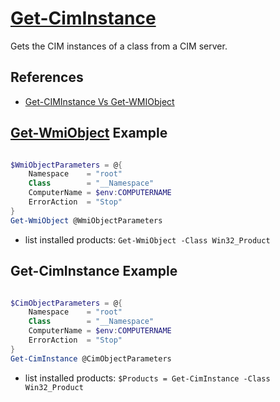 # [Get-CimInstance](https://docs.microsoft.com/en-us/powershell/module/cimcmdlets/get-ciminstance)

Gets the CIM instances of a class from a CIM server.

## References

- [Get-CIMInstance Vs Get-WMIObject](https://blog.ipswitch.com/get-ciminstance-vs-get-wmiobject-whats-the-difference)

## [Get-WmiObject](https://docs.microsoft.com/en-us/powershell/module/microsoft.powershell.management/get-wmiobject) Example

```powershell

$WmiObjectParameters = @{
    Namespace    = "root"
    Class        = "__Namespace"
    ComputerName = $env:COMPUTERNAME
    ErrorAction  = "Stop"
}
Get-WmiObject @WmiObjectParameters

```

- list installed products: `Get-WmiObject -Class Win32_Product`

## Get-CimInstance Example

```powershell

$CimObjectParameters = @{
    Namespace    = "root"
    Class        = "__Namespace"
    ComputerName = $env:COMPUTERNAME
    ErrorAction  = "Stop"
}
Get-CimInstance @CimObjectParameters

```

- list installed products: `$Products = Get-CimInstance -Class Win32_Product`
